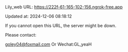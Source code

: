 Lily_web URL: https://222f-61-165-102-156.ngrok-free.app

Updated at: 2024-12-06 08:18:12

If you cannot open this URL, the server might be down.

Please contact: 

goley04@foxmail.com Or Wechat:GL_yeaH